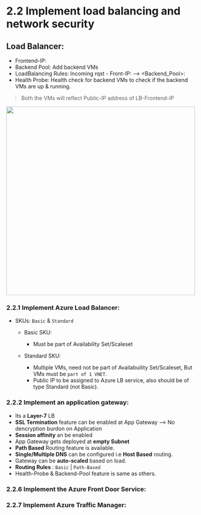 # 2.2 Implement load balancing and network security

## Load Balancer:

* Frontend-IP: 
* Backend Pool: Add backend VMs
* LoadBalancing Rules: Incoming rqst - Front-IP:<Front-End Port> --> <Backend_Pool>:<Port>
* Health Probe: Health check for backend VMs to check if the backend VMs are up & running. 
  
> Both the VMs will reflect Public-IP address of LB-Frontend-IP

<img src="https://user-images.githubusercontent.com/24938159/119975645-ba53f080-bfd3-11eb-8e01-f982eaa68f1f.png" width="500">


### 2.2.1 Implement Azure Load Balancer:

* SKUs: `Basic` & `Standard`
  * Basic SKU: 
    * Must be part of Availability Set/Scaleset

  * Standard SKU:
    * Multiple VMs, need not be part of Availabuility Set/Scaleset, But VMs must be `part of 1 VNET`.
    * Public IP to be assigned to Azure LB service, also should be of type Standard (not Basic).

### 2.2.2 Implement an application gateway:

* Its a **Layer-7** LB
* **SSL Termination** feature can be enabled at App Gateway --> No dencryption burdon on Application
* **Session affinity** an be enabled
* App Gateway gets deployed at **empty Subnet** 
* **Path Based** Routing feature is available.
* **Single/Multiple DNS** can be configured i.e **Host Based** routing.
* Gateway can be **auto-scaled** based on load.
* **Routing Rules** : `Basic` | `Path-Based`
* Health-Probe & Backend-Pool feature is same as others.

### 2.2.6 Implement the Azure Front Door Service:


### 2.2.7 Implement Azure Traffic Manager:

